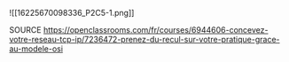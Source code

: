 ![[16225670098336_P2C5-1.png]]

SOURCE 
https://openclassrooms.com/fr/courses/6944606-concevez-votre-reseau-tcp-ip/7236472-prenez-du-recul-sur-votre-pratique-grace-au-modele-osi
